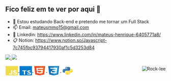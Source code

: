 ## Fico feliz em te ver por aqui 💖

- 📗 Estou estudando Back-end e pretendo me tornar um Full Stack
- 📫 Email: mateusmmo15@gmail.com
- 👷 Linkedin: https://www.linkedin.com/in/mateus-henrique-6405771a8/
- 📋 Notion: https://www.notion.so/Javascript-7c745fbc93794417930af1c5d3253d84 

 <div>
  <a href="https://github.com/mateus-brites">
  <img height="180em" src="https://github-readme-stats.vercel.app/api?username=mateus-brites&show_icons=true&theme=midnight-purple&include_all_commits=true&count_private=true"/>
  <img height="180em" src="https://github-readme-stats.vercel.app/api/top-langs/?username=mateus&layout=compact&langs_count=7&theme=midnight-purple"/>
</div>
  
  <div style="display: inline_block"><br>
  <img align="center" alt="Mateus-Js" height="30" width="40" src="https://raw.githubusercontent.com/devicons/devicon/master/icons/javascript/javascript-plain.svg">
  <img align="center" alt="Mateus-Ts" height="30" width="40" src="https://raw.githubusercontent.com/devicons/devicon/master/icons/typescript/typescript-plain.svg">
  <img align="center" alt="Mateus-HTML" height="30" width="40" src="https://raw.githubusercontent.com/devicons/devicon/master/icons/html5/html5-original.svg">
  <img align="center" alt="Mateus-CSS" height="30" width="40" src="https://raw.githubusercontent.com/devicons/devicon/master/icons/css3/css3-original.svg">
  <img align="center" alt="Mateus-Python" height="30" width="40" src="https://raw.githubusercontent.com/devicons/devicon/master/icons/python/python-original.svg">
  <img align="right" alt="Rock-lee" src="https://ik.imagekit.io/mbrites/naruto-shippuden-anime_IYK6WTzzV.gif?updatedAt=1628673967194">
</div>
 

